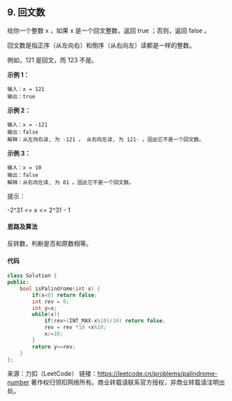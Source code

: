 ## 9. 回文数

给你一个整数 x ，如果 x 是一个回文整数，返回 true ；否则，返回 false 。

回文数是指正序（从左向右）和倒序（从右向左）读都是一样的整数。

例如，121 是回文，而 123 不是。

**示例 1：**

```
输入：x = 121
输出：true
```

**示例 2：**

```
输入：x = -121
输出：false
解释：从左向右读, 为 -121 。 从右向左读, 为 121- 。因此它不是一个回文数。
```

**示例 3：**

```
输入：x = 10
输出：false
解释：从右向左读, 为 01 。因此它不是一个回文数。
```


提示：

-2^31 <= x <= 2^31 - 1



#### 思路及算法

反转数，判断是否和原数相等。



#### 代码

```C++
class Solution {
public:
    bool isPalindrome(int x) {
        if(x<0) return false;
        int rev = 0;
        int y=x;
        while(x){
            if(rev>(INT_MAX-x%10)/10) return false;
            rev = rev *10 +x%10;
            x/=10;
        }
        return y==rev;
    }
};
```









来源：力扣（LeetCode）
链接：https://leetcode.cn/problems/palindrome-number
著作权归领扣网络所有。商业转载请联系官方授权，非商业转载请注明出处。